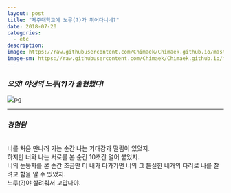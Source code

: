 ```yaml
---
layout: post
title: "제주대학교에 노루(?)가 뛰어다니네?"
date: 2018-07-20
categories:
  - etc
description:
image: https://raw.githubusercontent.com/Chimaek/Chimaek.github.io/master/p_2.jpg
image-sm: https://raw.githubusercontent.com/Chimaek/Chimaek.github.io/master/p_2.jpg
---
```


### ***으앗! 야생의 노루(?)가 출현했다!***
 
![pg](https://raw.githubusercontent.com/Chimaek/Chimaek.github.io/master/p_2.jpg)
 
***

### ***경험담***

<br>
너를 처음 만나러 가는 순간 나는 기대감과 떨림이 있었지.
<br>
하지만 너와 나는 서로를 본 순간 10초간 얼어 붙었지.
<br>
너의 눈동자를 본 순간 조금만 더 내가 다가가면 너의 그 튼실한 네개의 다리로 나를 찰려고 함을 알 수 있었지.
<br>
노루(?)야 살려줘서 고맙다야.

 


